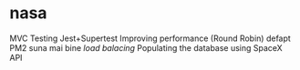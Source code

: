 # nasa

MVC
Testing Jest+Supertest
Improving performance (Round Robin) defapt PM2 suna mai bine _load balacing_
Populating the database using SpaceX API

